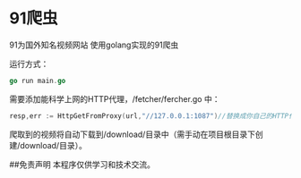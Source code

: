 # 91爬虫
91为国外知名视频网站
使用golang实现的91爬虫

运行方式：

```go
go run main.go
```

需要添加能科学上网的HTTP代理，/fetcher/fercher.go 中：

```go
resp,err := HttpGetFromProxy(url,"//127.0.0.1:1087")//替换成你自己的HTTP代理
```

爬取到的视频将自动下载到/download/目录中（需手动在项目根目录下创建/download/目录）。



##免责声明
本程序仅供学习和技术交流。